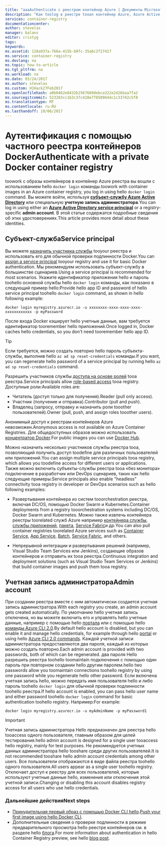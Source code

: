 ```yaml
---
title: "aaaAuthenticate с реестром контейнер Azure | Документы Microsoft"
description: "Как toolog в реестре tooan контейнер Azure, Azure Active Directory с помощью службы учетную запись администратора или участника"
services: container-registry
documentationcenter: 
author: stevelas
manager: balans
editor: cristyg
tags: 
keywords: 
ms.assetid: 128a937a-766a-415b-b9fc-35a6c2f27417
ms.service: container-registry
ms.devlang: na
ms.topic: how-to-article
ms.tgt_pltfrm: na
ms.workload: na
ms.date: 03/24/2017
ms.author: stevelas
ms.custom: H1Hack27Feb2017
ms.openlocfilehash: a0b0462e8432b2567689debca322e2426baa7fa2
ms.sourcegitcommit: 523283cc1b3c37c428e77850964dc1c33742c5f0
ms.translationtype: MT
ms.contentlocale: ru-RU
ms.lasthandoff: 10/06/2017
---
```

# <a name="authenticate-with-a-private-docker-container-registry"></a><span data-ttu-id="20e43-103">Аутентификация с помощью частного реестра контейнеров Docker</span><span class="sxs-lookup"><span data-stu-id="20e43-103">Authenticate with a private Docker container registry</span></span>
<span data-ttu-id="20e43-104">toowork с образы контейнеров в контейнер Azure реестра вы вошли с использованием hello `docker login` команды.</span><span class="sxs-lookup"><span data-stu-id="20e43-104">toowork with container images in an Azure container registry, you log in using hello `docker login` command.</span></span> <span data-ttu-id="20e43-105">Вы можете войти, используя **[субъект-службу Azure Active Directory](../active-directory/active-directory-application-objects.md)** или специальную **учетную запись администратора**.</span><span class="sxs-lookup"><span data-stu-id="20e43-105">You can log in using either an **[Azure Active Directory service principal](../active-directory/active-directory-application-objects.md)** or a registry-specific **admin account**.</span></span> <span data-ttu-id="20e43-106">В этой статье содержатся подробные сведения об этих удостоверениях.</span><span class="sxs-lookup"><span data-stu-id="20e43-106">This article provides more detail about these identities.</span></span>



## <a name="service-principal"></a><span data-ttu-id="20e43-107">Субъект-служба</span><span class="sxs-lookup"><span data-stu-id="20e43-107">Service principal</span></span>

<span data-ttu-id="20e43-108">Вы можете [назначить участника службы](container-registry-get-started-azure-cli.md#assign-a-service-principal) tooyour реестра и использовать его для обычной проверки подлинности Docker.</span><span class="sxs-lookup"><span data-stu-id="20e43-108">You can [assign a service principal](container-registry-get-started-azure-cli.md#assign-a-service-principal) tooyour registry and use it for basic Docker authentication.</span></span> <span data-ttu-id="20e43-109">Мы рекомендуем использовать субъект-службу в большинстве сценариев.</span><span class="sxs-lookup"><span data-stu-id="20e43-109">Using a service principal is recommended for most scenarios.</span></span> <span data-ttu-id="20e43-110">Укажите идентификатор приложения hello и пароль toohello основной службы hello `docker login` команды, как показано в следующий пример hello:</span><span class="sxs-lookup"><span data-stu-id="20e43-110">Provide hello app ID and password of hello service principal toohello `docker login` command, as shown in hello following example:</span></span>

```
docker login myregistry.azurecr.io -u xxxxxxxx-xxxx-xxxx-xxxx-xxxxxxxxxxxx -p myPassword
```

<span data-ttu-id="20e43-111">После входа Docker кэширует hello учетные данные, вам требуется идентификатор tooremember hello приложений.</span><span class="sxs-lookup"><span data-stu-id="20e43-111">Once logged in, Docker caches hello credentials, so you don't need tooremember hello app ID.</span></span>

> [!TIP]
> <span data-ttu-id="20e43-112">Если требуется, можно создать повторно hello пароль субъекта-службы, выполнив hello `az ad sp reset-credentials` команды.</span><span class="sxs-lookup"><span data-stu-id="20e43-112">If you want, you can regenerate hello password of a service principal by running hello `az ad sp reset-credentials` command.</span></span>
>


<span data-ttu-id="20e43-113">Разрешить участников службы [доступа на основе ролей](../active-directory/role-based-access-control-configure.md) tooa реестра.</span><span class="sxs-lookup"><span data-stu-id="20e43-113">Service principals allow [role-based access](../active-directory/role-based-access-control-configure.md) tooa registry.</span></span> <span data-ttu-id="20e43-114">Доступные роли:</span><span class="sxs-lookup"><span data-stu-id="20e43-114">Available roles are:</span></span>
  * <span data-ttu-id="20e43-115">Читатель (доступ только для получения).</span><span class="sxs-lookup"><span data-stu-id="20e43-115">Reader (pull only access).</span></span>
  * <span data-ttu-id="20e43-116">Участник (получение и отправка).</span><span class="sxs-lookup"><span data-stu-id="20e43-116">Contributor (pull and push).</span></span>
  * <span data-ttu-id="20e43-117">Владелец (запросу, отправку и назначить роли tooother пользователей).</span><span class="sxs-lookup"><span data-stu-id="20e43-117">Owner (pull, push, and assign roles tooother users).</span></span>

<span data-ttu-id="20e43-118">Анонимный доступ к реестрам контейнеров Azure невозможен.</span><span class="sxs-lookup"><span data-stu-id="20e43-118">Anonymous access is not available on Azure Container Registries.</span></span> <span data-ttu-id="20e43-119">Для общедоступных образов можно использовать [концентратор Docker](https://docs.docker.com/docker-hub/).</span><span class="sxs-lookup"><span data-stu-id="20e43-119">For public images you can use [Docker Hub](https://docs.docker.com/docker-hub/).</span></span>

<span data-ttu-id="20e43-120">Можно назначить несколько участников службы реестра tooa, позволяющий получить доступ toodefine для различных пользователей или приложений.</span><span class="sxs-lookup"><span data-stu-id="20e43-120">You can assign multiple service principals tooa registry, which allows you toodefine access for different users or applications.</span></span> <span data-ttu-id="20e43-121">Также можно включить субъекты-службы реестра tooa «без монитора» подключение в разработчик или DevOps сценариев, таких как hello следующие примеры:</span><span class="sxs-lookup"><span data-stu-id="20e43-121">Service principals also enable "headless" connectivity tooa registry in developer or DevOps scenarios such as hello following examples:</span></span>

  * <span data-ttu-id="20e43-122">Развертывания контейнера из систем tooorchestration реестра, включая DC/OS, помощью Docker Swarm и Kubernetes.</span><span class="sxs-lookup"><span data-stu-id="20e43-122">Container deployments from a registry tooorchestration systems including DC/OS, Docker Swarm and Kubernetes.</span></span> <span data-ttu-id="20e43-123">Можно также извлечь контейнера реестры toorelated служб Azure например [контейнера службы](../container-service/index.yml), [службы приложений](../app-service/index.md), [пакета](../batch/index.md), [Service Fabric](/azure/service-fabric/)и др.</span><span class="sxs-lookup"><span data-stu-id="20e43-123">You can also pull container registries toorelated Azure services such as [Container Service](../container-service/index.yml), [App Service](../app-service/index.md), [Batch](../batch/index.md), [Service Fabric](/azure/service-fabric/), and others.</span></span>

  * <span data-ttu-id="20e43-124">Непрерывной интеграции и развертывания решений (например, Visual Studio Team Services или Jenkins), создающие образов контейнеров и отправить их tooa реестра.</span><span class="sxs-lookup"><span data-stu-id="20e43-124">Continuous integration and deployment solutions (such as Visual Studio Team Services or Jenkins) that build container images and push them tooa registry.</span></span>





## <a name="admin-account"></a><span data-ttu-id="20e43-125">Учетная запись администратора</span><span class="sxs-lookup"><span data-stu-id="20e43-125">Admin account</span></span>
<span data-ttu-id="20e43-126">При создании реестра вместе с ним автоматически создается учетная запись администратора.</span><span class="sxs-lookup"><span data-stu-id="20e43-126">With each registry you create, an admin account gets created automatically.</span></span> <span data-ttu-id="20e43-127">По умолчанию hello учетная запись отключена, но вы можете включить его и управлять hello учетные данные, например с помощью hello [портала](container-registry-get-started-portal.md#manage-registry-settings) или с помощью hello [команды Azure CLI 2.0](container-registry-get-started-azure-cli.md#manage-admin-credentials).</span><span class="sxs-lookup"><span data-stu-id="20e43-127">By default hello account is disabled, but you can enable it and manage hello credentials, for example through hello [portal](container-registry-get-started-portal.md#manage-registry-settings) or using hello [Azure CLI 2.0 commands](container-registry-get-started-azure-cli.md#manage-admin-credentials).</span></span> <span data-ttu-id="20e43-128">Каждой учетной записи администратора предоставляются два пароля, каждый из которых можно создать повторно.</span><span class="sxs-lookup"><span data-stu-id="20e43-128">Each admin account is provided with two passwords, both of which can be regenerated.</span></span> <span data-ttu-id="20e43-129">два пароля Hello разрешить реестра toohello toomaintain подключения с помощью один пароль при повторном создании hello другим паролем.</span><span class="sxs-lookup"><span data-stu-id="20e43-129">hello two passwords allow you toomaintain connections toohello registry by using one password while you regenerate hello other password.</span></span> <span data-ttu-id="20e43-130">Если включена учетная запись hello, можно передать имя пользователя hello и либо пароль toohello `docker login` для обычной проверки подлинности toohello реестра.</span><span class="sxs-lookup"><span data-stu-id="20e43-130">If hello account is enabled, you can pass hello user name and either password toohello `docker login` command for basic authentication toohello registry.</span></span> <span data-ttu-id="20e43-131">Например:</span><span class="sxs-lookup"><span data-stu-id="20e43-131">For example:</span></span>

```
docker login myregistry.azurecr.io -u myAdminName -p myPassword1
```

> [!IMPORTANT]
> <span data-ttu-id="20e43-132">Учетная запись администратора Hello предназначен для реестра hello tooaccess одного пользователя, главным образом для целей тестирования.</span><span class="sxs-lookup"><span data-stu-id="20e43-132">hello admin account is designed for a single user tooaccess hello registry, mainly for test purposes.</span></span> <span data-ttu-id="20e43-133">Не рекомендуется учетных данных администратора hello tooshare среди других пользователей.</span><span class="sxs-lookup"><span data-stu-id="20e43-133">It is not recommended tooshare hello admin account credentials among other users.</span></span> <span data-ttu-id="20e43-134">Все пользователи отображаются в виде файла реестра toohello одного пользователя.</span><span class="sxs-lookup"><span data-stu-id="20e43-134">All users appear as a single user toohello registry.</span></span> <span data-ttu-id="20e43-135">Отключает доступ к реестру для всех пользователей, которые используют учетные данные hello, изменения или отключения этой учетной записи.</span><span class="sxs-lookup"><span data-stu-id="20e43-135">Changing or disabling this account disables registry access for all users who use hello credentials.</span></span>
>


### <a name="next-steps"></a><span data-ttu-id="20e43-136">Дальнейшие действия</span><span class="sxs-lookup"><span data-stu-id="20e43-136">Next steps</span></span>
* <span data-ttu-id="20e43-137">[Принудительная первый образ с помощью Docker CLI hello](container-registry-get-started-docker-cli.md).</span><span class="sxs-lookup"><span data-stu-id="20e43-137">[Push your first image using hello Docker CLI](container-registry-get-started-docker-cli.md).</span></span>
* <span data-ttu-id="20e43-138">Дополнительные сведения о проверке подлинности в режиме предварительного просмотра hello реестре контейнеров см. в разделе hello [блога](https://blogs.msdn.microsoft.com/stevelasker/2016/11/17/azure-container-registry-user-accounts/).</span><span class="sxs-lookup"><span data-stu-id="20e43-138">For more information about authentication in hello Container Registry preview, see hello [blog post](https://blogs.msdn.microsoft.com/stevelasker/2016/11/17/azure-container-registry-user-accounts/).</span></span>
